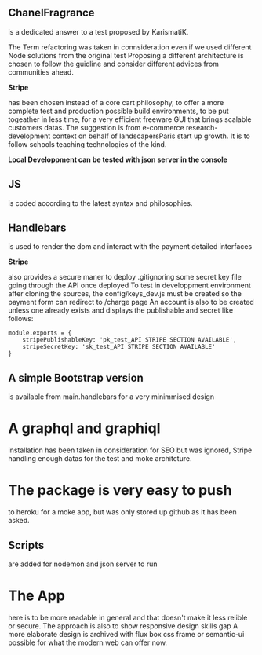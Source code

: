 ## ChanelFragrance 

is a dedicated answer to a test proposed by KarismatiK.

The Term refactoring was taken in connsideration even if we used different Node solutions from the original test
Proposing a different architecture is chosen to follow the guidline and consider different advices
from communities ahead.


**Stripe**

has been chosen instead of a core cart philosophy, to offer a more complete test and production possible build environments, to be put togeather in less time, for a very efficient freeware GUI that brings scalable customers datas.
The suggestion is from e-commerce research-development context on behalf of landscapersParis start up growth. It is to follow schools teaching technologies of the kind.

**Local Developpment can be tested with json server in the console**


## JS 
is coded according to the latest syntax and philosophies.


## Handlebars 
is used to render the dom and interact with the payment detailed interfaces


**Stripe**

also provides a secure maner to deploy .gitignoring some secret key file going through the API once deployed
To test in developpment environment after cloning the sources, the config/keys_dev.js must be created so the payment form can redirect to /charge page
An account is also to be created unless one already exists and displays the publishable and secret
like follows:

```
module.exports = {
	stripePublishableKey: 'pk_test_API STRIPE SECTION AVAILABLE',
	stripeSecretKey: 'sk_test_API STRIPE SECTION AVAILABLE'
}
```

## A simple Bootstrap version
is available from main.handlebars for a very minimmised design


# A graphql and graphiql 
installation has been taken in consideration for SEO but was ignored, Stripe handling enough datas for the test and moke architcture.


# The package is very easy to push 
to heroku for a moke app, but was only stored up github as it has been asked.


## Scripts 

are added for nodemon and json server to run


# The App 
here is to be more readable in general and that doesn't make it less relible or secure. The approach is also to show responsive design skills gap
A more elaborate design is archived with flux box css frame or semantic-ui possible for what the modern web can offer now.

